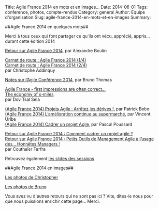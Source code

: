Title: Agile France 2014 en mots et en images...
Date: 2014-06-01
Tags: conference, photos, compte-rendus
Category: general
Author: Equipe d'organisation
Slug: agile-france-2014-en-mots-et-en-images
Summary: 

##Agile France 2014 en quelques mots##

Merci à tous ceux qui font partager ce qu'ils ont vécu, apprécié, appris... durant cette édition 2014

[Retour sur Agile France 2014][6], par Alexandre Boutin

[Carnet de route : Agile France 2014 (1/4)][1]  
[Carnet de route : Agile France 2014 (2/4)][2]  
par Christophe Addinquy  

[Notes sur l’Agile Conférence 2014][3], par Bruno Thomas

[Agile France - first impressions are often correct...][4]  
[The economy of s-miles][5]  
par Dov Tsal Sela  

[(Agile France 2014) Projets Agile : Arrêtez les dérives !][7], par Patrick Bobo  
[(Agile France 2014) L’amélioration continue au supermarché][8], par Vincent Uribe  
[(Agile France 2014) Cadrer un projet Agile][14], par Pascal Poussard

[Retour sur Agile France 2014 : Comment cadrer un projet agile ?][9]  
[Retour sur Agile France 2014 : Petits Outils de Management Agile à l’usage des… Honnêtes Managers !][13]  
par Couthaïer Farfra  

Retrouvez également [les slides des sessions][10]

##Agile France 2014 en images##

[Les photos de Christopher][12]  

[Les photos de Bruno][11]  


Vous avez vu d'autres retours qui ne sont pas ici ? Vite, dites-le nous pour que nous puissions enrichir cette page... Merci.





[1]: http://freethinker.addinq.uy/post/86940308452/carnet-de-route-agile-france-2014-1-4
[2]: http://freethinker.addinq.uy/post/87337149477/carnet-de-route-agile-france-2014-2-4
[3]: http://www.barreverte.fr/notes-sur-lagile-conference-2014
[4]: http://scrumembear.blogspot.fr/2014/05/agile-france-first-impressions-are.html
[5]: http://scrumembear.blogspot.fr/2014/05/the-economy-of-s-miles.html
[6]: http://www.agilex.fr/2014/05/retour-sur-agile-france-2014/
[7]: http://blog.soat.fr/2014/05/agile-france-2014-projets-agile-arretez-les-derives/
[8]: http://blog.soat.fr/2014/05/agile-france-2014-lamelioration-continue-au-supermarche/
[9]: http://blog.xebia.fr/2014/05/28/retour-sur-agile-france-2014-comment-cadrer-un-projet-agile/
[10]: http://2014.conference-agile.fr/slides-des-sessions.html
[11]: https://www.flickr.com/photos/31719094@N04/sets/72157644815216765/
[12]: http://photos.seeshoot.com/agile-france-2014
[13]: http://blog.xebia.fr/2014/06/04/retour-sur-agile-france-2014-petits-outils-de-management-agile-a-lusage-des-honnetes-managers/
[14]: http://blog.soat.fr/2014/06/agile-france-2014-cadrer-un-projet-agile/
